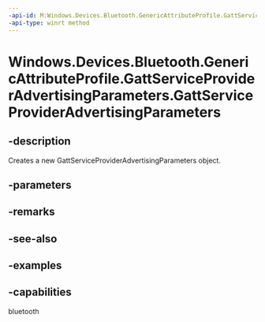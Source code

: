 ```yaml
---
-api-id: M:Windows.Devices.Bluetooth.GenericAttributeProfile.GattServiceProviderAdvertisingParameters.#ctor
-api-type: winrt method
---
```


<!-- Method syntax.
public GattServiceProviderAdvertisingParameters.GattServiceProviderAdvertisingParameters()
-->

# Windows.Devices.Bluetooth.GenericAttributeProfile.GattServiceProviderAdvertisingParameters.GattServiceProviderAdvertisingParameters

## -description
Creates a new GattServiceProviderAdvertisingParameters object.

## -parameters

## -remarks

## -see-also

## -examples


## -capabilities
bluetooth
